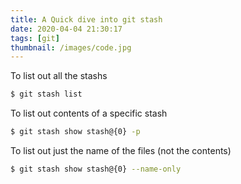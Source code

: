 ```yaml
---
title: A Quick dive into git stash
date: 2020-04-04 21:30:17
tags: [git]
thumbnail: /images/code.jpg
---
```


To list out all the stashs

```bash
$ git stash list
```

To list out contents of a specific stash

```bash
$ git stash show stash@{0} -p
```

To list out just the name of the files (not the contents)

```bash
$ git stash show stash@{0} --name-only
```


